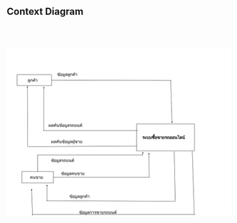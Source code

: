 ## Context Diagram

<br/>
<br/>
<br/>
<center>
<img src="/static/media/context_diagram.20592834.svg" alt="Context Diagram" width="800px"/>
</center>